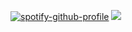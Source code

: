 [![spotify-github-profile](https://spotify-github-profile.kittinanx.com/api/view?uid=iai8c2er317333qgkmbb8hgai&cover_image=true&theme=default&show_offline=false&background_color=121212&interchange=false)](https://github.com/kittinan/spotify-github-profile)
![](https://komarev.com/ghpvc/?username=your-github-username)
